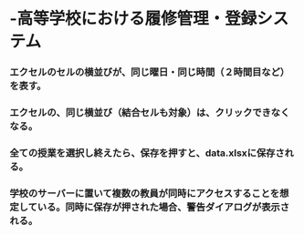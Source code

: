 # -高等学校における履修管理・登録システム
### エクセルのセルの横並びが、同じ曜日・同じ時間（２時間目など）を表す。
### エクセルの、同じ横並び（結合セルも対象）は、クリックできなくなる。
### 全ての授業を選択し終えたら、保存を押すと、data.xlsxに保存される。
### 学校のサーバーに置いて複数の教員が同時にアクセスすることを想定している。同時に保存が押された場合、警告ダイアログが表示される。
### 
